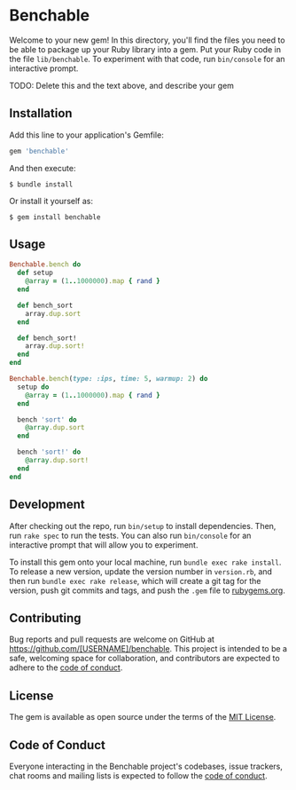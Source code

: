 # Benchable

Welcome to your new gem! In this directory, you'll find the files you need to be able to package up your Ruby library into a gem. Put your Ruby code in the file `lib/benchable`. To experiment with that code, run `bin/console` for an interactive prompt.

TODO: Delete this and the text above, and describe your gem

## Installation

Add this line to your application's Gemfile:

```ruby
gem 'benchable'
```

And then execute:

    $ bundle install

Or install it yourself as:

    $ gem install benchable

## Usage

```ruby
Benchable.bench do
  def setup
    @array = (1..1000000).map { rand }
  end

  def bench_sort
    array.dup.sort 
  end

  def bench_sort!
    array.dup.sort!
  end
end
```

```ruby
Benchable.bench(type: :ips, time: 5, warmup: 2) do
  setup do
    @array = (1..1000000).map { rand }
  end

  bench 'sort' do
    @array.dup.sort 
  end

  bench 'sort!' do
    @array.dup.sort!
  end
end
```

## Development

After checking out the repo, run `bin/setup` to install dependencies. Then, run `rake spec` to run the tests. You can also run `bin/console` for an interactive prompt that will allow you to experiment.

To install this gem onto your local machine, run `bundle exec rake install`. To release a new version, update the version number in `version.rb`, and then run `bundle exec rake release`, which will create a git tag for the version, push git commits and tags, and push the `.gem` file to [rubygems.org](https://rubygems.org).

## Contributing

Bug reports and pull requests are welcome on GitHub at https://github.com/[USERNAME]/benchable. This project is intended to be a safe, welcoming space for collaboration, and contributors are expected to adhere to the [code of conduct](https://github.com/[USERNAME]/benchable/blob/master/CODE_OF_CONDUCT.md).


## License

The gem is available as open source under the terms of the [MIT License](https://opensource.org/licenses/MIT).

## Code of Conduct

Everyone interacting in the Benchable project's codebases, issue trackers, chat rooms and mailing lists is expected to follow the [code of conduct](https://github.com/[USERNAME]/benchable/blob/master/CODE_OF_CONDUCT.md).
